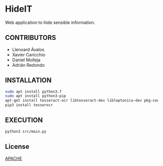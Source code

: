 # HideIT
Web application to hide sensible information.

## CONTRIBUTORS

- Llenoard Ávalos
- Xavier Caricchio
- Daniel Molleja
- Adrián Redondo

## INSTALLATION

```bash
sudo apt install python3.7
sudo apt install python3-pip
apt-get install tesseract-ocr libtesseract-dev libleptonica-dev pkg-config
pip3 install tesserocr
```

## EXECUTION

```bash
python3 src/main.py
```

## License

[APACHE](https://www.apache.org/licenses/LICENSE-2.0)
